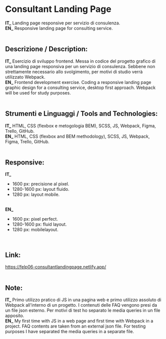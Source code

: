 # Consultant Landing Page
**IT_** Landing page responsive per servizio di consulenza.<br/>
**EN_** Responsive landing page for consulting service.<br/>
<br/>

## Descrizione / Description:
**IT_** Esercizio di sviluppo frontend. Messa in codice del progetto grafico di una landing page responsiva per un servizio di consulenza. Sebbene non strettamente necessario allo svolgimento, per motivi di studio verrà utilizzato Webpack.<br/>
**EN_** Frontend development exercise. Coding a responsive landing page graphic design for a consulting service, desktop first approach. Webpack will be used for study purposes.<br/>
<br/>

## Strumenti e Linguaggi / Tools and Technologies:
**IT_** HTML, CSS (flexbox e metogologia BEM), SCSS, JS, Webpack, Figma, Trello, GitHub.<br/>
**EN_** HTML, CSS (flexbox and BEM methodology), SCSS, JS, Webpack, Figma, Trello, GitHub.<br/>
<br/>

## Responsive:
**IT_** <br/>
* 1600 px: precisione al pixel.<br/>
* 1280-1600 px: layout fluido.<br/>
* 1280 px: layout mobile.<br/><br/>

**EN_** <br/>
* 1600 px: pixel perfect.<br/>
* 1280-1600 px: fluid layout.<br/>
* 1280 px: mobilelayout.<br/>
<br/>

## Link:
https://felp06-consultantlandingpage.netlify.app/ <br/>
<br/>

## Note:
**IT_** Primo utilizzo pratico di JS in una pagina web e primo utilizzo assoluto di Webpack all'interno di un progetto. I contenuti delle FAQ vengono presi da un file json esterno. Per motivi di test ho separato le media queries in un file apposito.<br/>
**EN_** My first time with JS in a web page and first time with Webpack in a project. FAQ contents are taken from an external json file. For testing purposes I have separated the media queries in a separate file.<br/>
<br/>
